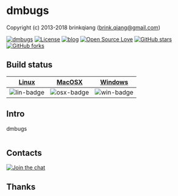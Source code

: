 # dmbugs

Copyright (c) 2013-2018 brinkqiang (brink.qiang@gmail.com)

[![dmbugs](https://img.shields.io/badge/brinkqiang-dmbugs-blue.svg?style=flat-square)](https://github.com/brinkqiang/dmbugs)
[![License](https://img.shields.io/badge/license-MIT-brightgreen.svg)](https://github.com/brinkqiang/dmbugs/blob/master/LICENSE)
[![blog](https://img.shields.io/badge/Author-Blog-7AD6FD.svg)](https://brinkqiang.github.io/)
[![Open Source Love](https://badges.frapsoft.com/os/v3/open-source.png)](https://github.com/brinkqiang)
[![GitHub stars](https://img.shields.io/github/stars/brinkqiang/dmbugs.svg?label=Stars)](https://github.com/brinkqiang/dmbugs) 
[![GitHub forks](https://img.shields.io/github/forks/brinkqiang/dmbugs.svg?label=Fork)](https://github.com/brinkqiang/dmbugs)

## Build status
| [Linux][lin-link] | [MacOSX][osx-link] | [Windows][win-link] |
| :---------------: | :----------------: | :-----------------: |
| ![lin-badge]      | ![osx-badge]       | ![win-badge]        |

[lin-badge]: https://travis-ci.org/brinkqiang/dmbugs.svg?branch=master "Travis build status"
[lin-link]:  https://travis-ci.org/brinkqiang/dmbugs "Travis build status"
[osx-badge]: https://travis-ci.org/brinkqiang/dmbugs.svg?branch=master "Travis build status"
[osx-link]:  https://travis-ci.org/brinkqiang/dmbugs "Travis build status"
[win-badge]: https://ci.appveyor.com/api/projects/status/github/brinkqiang/dmbugs?branch=master&svg=true "AppVeyor build status"
[win-link]:  https://ci.appveyor.com/project/brinkqiang/dmbugs "AppVeyor build status"

## Intro
dmbugs
```cpp
```
## Contacts
[![Join the chat](https://badges.gitter.im/brinkqiang/dmbugs/Lobby.svg)](https://gitter.im/brinkqiang/dmbugs)

## Thanks
